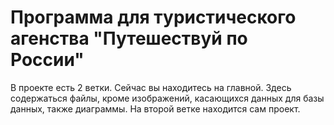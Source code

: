 # Программа для туристического агенства "Путешествуй по России"

В проекте есть 2 ветки. Сейчас вы находитесь на главной. Здесь содержаться файлы, кроме изображений, касающихся данных для базы данных, также диаграммы.
На второй ветке находится сам проект.
